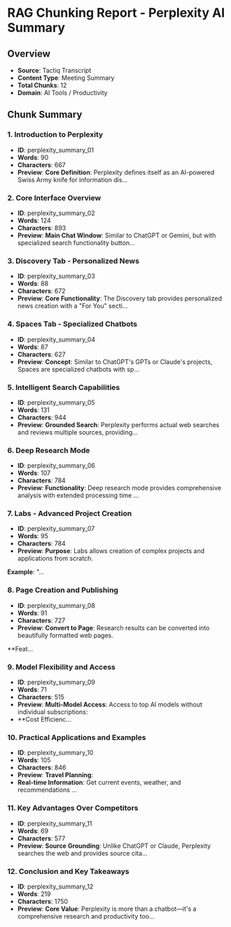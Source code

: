 # RAG Chunking Report - Perplexity AI Summary

## Overview
- **Source**: Tactiq Transcript
- **Content Type**: Meeting Summary
- **Total Chunks**: 12
- **Domain**: AI Tools / Productivity

## Chunk Summary

### 1. Introduction to Perplexity
- **ID**: perplexity_summary_01
- **Words**: 90
- **Characters**: 667
- **Preview**: **Core Definition**: Perplexity defines itself as an AI-powered Swiss Army knife for information dis...

### 2. Core Interface Overview
- **ID**: perplexity_summary_02
- **Words**: 124
- **Characters**: 893
- **Preview**: **Main Chat Window**: Similar to ChatGPT or Gemini, but with specialized search functionality button...

### 3. Discovery Tab - Personalized News
- **ID**: perplexity_summary_03
- **Words**: 88
- **Characters**: 672
- **Preview**: **Core Functionality**: The Discovery tab provides personalized news creation with a "For You" secti...

### 4. Spaces Tab - Specialized Chatbots
- **ID**: perplexity_summary_04
- **Words**: 87
- **Characters**: 627
- **Preview**: **Concept**: Similar to ChatGPT's GPTs or Claude's projects, Spaces are specialized chatbots with sp...

### 5. Intelligent Search Capabilities
- **ID**: perplexity_summary_05
- **Words**: 131
- **Characters**: 944
- **Preview**: **Grounded Search**: Perplexity performs actual web searches and reviews multiple sources, providing...

### 6. Deep Research Mode
- **ID**: perplexity_summary_06
- **Words**: 107
- **Characters**: 784
- **Preview**: **Functionality**: Deep research mode provides comprehensive analysis with extended processing time ...

### 7. Labs - Advanced Project Creation
- **ID**: perplexity_summary_07
- **Words**: 95
- **Characters**: 784
- **Preview**: **Purpose**: Labs allows creation of complex projects and applications from scratch.

**Example**: "...

### 8. Page Creation and Publishing
- **ID**: perplexity_summary_08
- **Words**: 91
- **Characters**: 727
- **Preview**: **Convert to Page**: Research results can be converted into beautifully formatted web pages.

**Feat...

### 9. Model Flexibility and Access
- **ID**: perplexity_summary_09
- **Words**: 71
- **Characters**: 515
- **Preview**: **Multi-Model Access**: Access to top AI models without individual subscriptions:
- **Cost Efficienc...

### 10. Practical Applications and Examples
- **ID**: perplexity_summary_10
- **Words**: 105
- **Characters**: 846
- **Preview**: **Travel Planning**: 
- **Real-time Information**: Get current events, weather, and recommendations
...

### 11. Key Advantages Over Competitors
- **ID**: perplexity_summary_11
- **Words**: 69
- **Characters**: 577
- **Preview**: **Source Grounding**: Unlike ChatGPT or Claude, Perplexity searches the web and provides source cita...

### 12. Conclusion and Key Takeaways
- **ID**: perplexity_summary_12
- **Words**: 219
- **Characters**: 1750
- **Preview**: **Core Value**: Perplexity is more than a chatbot—it's a comprehensive research and productivity too...

